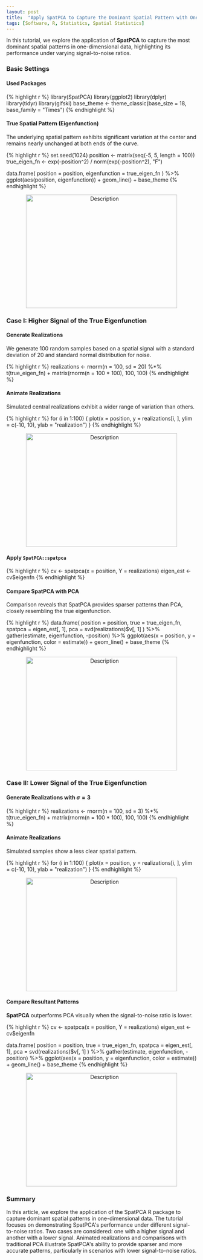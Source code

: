 ```yaml
---
layout: post
title:  "Apply SpatPCA to Capture the Dominant Spatial Pattern with One-Dimensional Locations"
tags: [Software, R, Statistics, Spatial Statistics]
---
```


In this tutorial, we explore the application of **SpatPCA** to capture the most dominant spatial patterns in one-dimensional data, highlighting its performance under varying signal-to-noise ratios.

### Basic Settings
#### Used Packages

{% highlight r %}
library(SpatPCA)
library(ggplot2)
library(dplyr)
library(tidyr)
library(gifski)
base_theme <- theme_classic(base_size = 18, base_family = "Times")
{% endhighlight %}

#### True Spatial Pattern (Eigenfunction)
The underlying spatial pattern exhibits significant variation at the center and remains nearly unchanged at both ends of the curve.

{% highlight r %}
set.seed(1024)
position <- matrix(seq(-5, 5, length = 100))
true_eigen_fn <- exp(-position^2) / norm(exp(-position^2), "F")

data.frame(
  position = position,
  eigenfunction = true_eigen_fn
) %>%
  ggplot(aes(position, eigenfunction)) +
  geom_line() +
  base_theme
{% endhighlight %}

<div style="text-align:center;">
  <img src="{{ site.url }}/assets/2021-01-18-SpatPCA-demo-one-dim-location/unnamed-chunk-3-1.png" width="400" height="300" alt="Description">
</div>

### Case I: Higher Signal of the True Eigenfunction
#### Generate Realizations 
We generate 100 random samples based on a spatial signal with a standard deviation of 20 and standard normal distribution for noise.


{% highlight r %}
realizations <- rnorm(n = 100, sd = 20) %*% t(true_eigen_fn) + matrix(rnorm(n = 100 * 100), 100, 100)
{% endhighlight %}

#### Animate Realizations
Simulated central realizations exhibit a wider range of variation than others.

{% highlight r %}
for (i in 1:100) {
  plot(x = position, y = realizations[i, ], ylim = c(-10, 10), ylab = "realization")
}
{% endhighlight %}

<div style="text-align:center;">
  <img src="{{ site.url }}/assets/2021-01-18-SpatPCA-demo-one-dim-location/unnamed-chunk-5-.gif" width="400" height="300" alt="Description">
</div>

#### Apply `SpatPCA::spatpca`

{% highlight r %}
cv <- spatpca(x = position, Y = realizations)
eigen_est <- cv$eigenfn
{% endhighlight %}

#### Compare **SpatPCA** with PCA

Comparison reveals that SpatPCA provides sparser patterns than PCA, closely resembling the true eigenfunction.

{% highlight r %}
data.frame(
  position = position,
  true = true_eigen_fn,
  spatpca = eigen_est[, 1],
  pca = svd(realizations)$v[, 1]
) %>%
  gather(estimate, eigenfunction, -position) %>%
  ggplot(aes(x = position, y = eigenfunction, color = estimate)) +
  geom_line() +
  base_theme
{% endhighlight %}

<div style="text-align:center;">
  <img src="{{ site.url }}/assets/2021-01-18-SpatPCA-demo-one-dim-location/unnamed-chunk-7-1.png" width="400" height="300" alt="Description">
</div>

### Case II: Lower Signal of the True Eigenfunction
#### Generate Realizations with $\sigma=3$

{% highlight r %}
realizations <- rnorm(n = 100, sd = 3) %*% t(true_eigen_fn) + matrix(rnorm(n = 100 * 100), 100, 100)
{% endhighlight %}

#### Animate Realizations
Simulated samples show a less clear spatial pattern.


{% highlight r %}
for (i in 1:100) {
  plot(x = position, y = realizations[i, ], ylim = c(-10, 10), ylab = "realization")
}
{% endhighlight %}


<div style="text-align:center;">
  <img src="{{ site.url }}/assets/2021-01-18-SpatPCA-demo-one-dim-location/unnamed-chunk-9-.gif" width="400" height="300" alt="Description">
</div>

#### Compare Resultant Patterns
**SpatPCA** outperforms PCA visually when the signal-to-noise ratio is lower.


{% highlight r %}
cv <- spatpca(x = position, Y = realizations)
eigen_est <- cv$eigenfn

data.frame(
  position = position,
  true = true_eigen_fn,
  spatpca = eigen_est[, 1],
  pca = svd(realizations)$v[, 1]
) %>%
  gather(estimate, eigenfunction, -position) %>%
  ggplot(aes(x = position, y = eigenfunction, color = estimate)) +
  geom_line() +
  base_theme
{% endhighlight %}

<div style="text-align:center;">
  <img src="{{ site.url }}/assets/2021-01-18-SpatPCA-demo-one-dim-location/unnamed-chunk-10-1.png" width="400" height="300" alt="Description">
</div>

### Summary
In this article, we explore the application of the SpatPCA R package to capture dominant spatial patterns in one-dimensional data. The tutorial focuses on demonstrating SpatPCA's performance under different signal-to-noise ratios. 
Two cases are considered: one with a higher signal and another with a lower signal. Animated realizations and comparisons with traditional PCA illustrate SpatPCA's ability to provide sparser and more accurate patterns, particularly in scenarios with lower signal-to-noise ratios.
